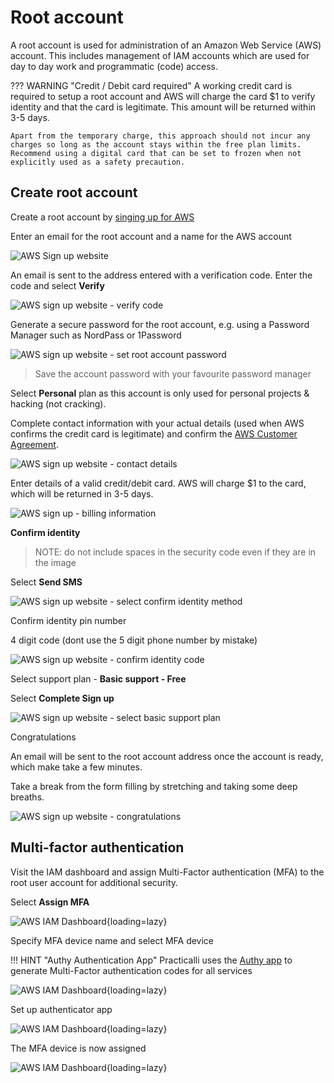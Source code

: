 # Root account

A root account is used for administration of an Amazon Web Service (AWS) account. This includes management of IAM accounts which are used for day to day work and programmatic (code) access.

??? WARNING "Credit / Debit card required"
    A working credit card is required to setup a root account and AWS will charge the card $1 to verify identity and that the card is legitimate.  This amount will be returned within 3-5 days.

    Apart from the temporary charge, this approach should not incur any charges so long as the account stays within the free plan limits.  Recommend using a digital card that can be set to frozen when not explicitly used as a safety precaution.


## Create root account

Create a root account by [singing up for AWS](https://portal.aws.amazon.com/billing/signup#/start/email)

Enter an email for the root account and a name for the AWS account

![AWS Sign up website](https://github.com/practicalli/graphic-design/blob/live/cloud-services/aws/aws-sign-up-webpage.png?raw=true)

An email is sent to the address entered with a verification code.  Enter the code and select **Verify**

![AWS sign up website - verify code](https://github.com/practicalli/graphic-design/blob/live/cloud-services/aws/aws-sign-up-webpage-confirm-verification-code.png?raw=true)

Generate a secure password for the root account, e.g. using a Password Manager such as NordPass or 1Password

![AWS sign up website - set root account password](https://github.com/practicalli/graphic-design/blob/live/cloud-services/aws/aws-sign-up-webpage-root-password.png?raw=true)

> Save the account password with your favourite password manager


Select **Personal** plan as this account is only used for personal projects & hacking (not cracking).

Complete contact information with your actual details (used when AWS confirms the credit card is legitimate) and confirm the [AWS Customer Agreement](https://aws.amazon.com/agreement/).

![AWS sign up website - contact details](https://github.com/practicalli/graphic-design/blob/live/cloud-services/aws/aws-sign-up-webpage-contact-information.png?raw=true)

Enter details of a valid credit/debit card.  AWS will charge $1 to the card, which will be returned in 3-5 days.

![AWS sign up - billing information](https://github.com/practicalli/graphic-design/blob/live/cloud-services/aws/aws-sign-up-webpage-billing-information.png?raw=true)


**Confirm identity**

> NOTE: do not include spaces in the security code even if they are in the image

Select **Send SMS**

![AWS sign up website - select confirm identity method](https://github.com/practicalli/graphic-design/blob/live/cloud-services/aws/aws-sign-up-webpage-confirm-identity.png?raw=true)


Confirm identity pin number

4 digit code (dont use the 5 digit phone number by mistake)

![AWS sign up website - confirm identity code](https://github.com/practicalli/graphic-design/blob/live/cloud-services/aws/aws-sign-up-webpage-confirm-identity-code.png?raw=true)

Select support plan - **Basic support - Free**

Select **Complete Sign up**

![AWS sign up website - select basic support plan](https://github.com/practicalli/graphic-design/blob/live/cloud-services/aws/aws-sign-up-webpage-support-plan-basic-free.png?raw=true)

Congratulations


An email will be sent to the root account address once the account is ready, which make take a few minutes.

Take a break from the form filling by stretching and taking some deep breaths.

![AWS sign up website - congratulations](https://github.com/practicalli/graphic-design/blob/live/cloud-services/aws/aws-sign-up-webpage-congratulations.png?raw=true)


## Multi-factor authentication

Visit the IAM dashboard and assign Multi-Factor authentication (MFA) to the root user account for additional security.

Select **Assign MFA**

![AWS IAM Dashboard](https://github.com/practicalli/graphic-design/blob/live/cloud-services/aws/aws-management-console-iam-security-credentials-root-user.png?raw=true){loading=lazy}

Specify MFA device name and select MFA device

!!! HINT "Authy Authentication App"
    Practicalli uses the [Authy app](https://authy.com/) to generate Multi-Factor authentication codes for all services

![AWS IAM Dashboard](https://github.com/practicalli/graphic-design/blob/live/cloud-services/aws/aws-management-console-iam-security-credentials-assign-mfa-device.png?raw=true){loading=lazy}

Set up authenticator app

![AWS IAM Dashboard](https://github.com/practicalli/graphic-design/blob/live/cloud-services/aws/aws-management-console-iam-security-credentials-assing-mfa-device-setup.png?raw=true){loading=lazy}

The MFA device is now assigned

![AWS IAM Dashboard](https://github.com/practicalli/graphic-design/blob/live/cloud-services/aws/aws-management-console-iam-security-credentials-assign-mfa-device-confirmation.png?raw=true){loading=lazy}

